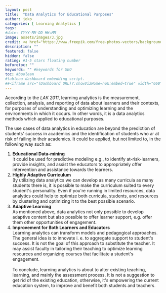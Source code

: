```yaml
---
layout: post
title:  "Data Analytics for Educational Purposes"
author: joko
categories: [ Learning Analytics ]
tags: 
#date: YYYY-MM-DD HH:MM
image: assets/images/3.jpg
credit: <a href="https://www.freepik.com/free-photos-vectors/background">Background photo created by jcomp - www.freepik.com</a>
description: ""
featured: false
hidden: false
rating: #1-5 stars floating number
beforetoc: ""
keywords: "" #keywords for SEO
toc: #boolean 
#tableau dashboard embedding script.
##<iframe src="(Dashboard URL)?:showVizHome=no&:embed=true" width="660" height="900"></iframe>
---
```


According to the *LAK 2011*, learning analytics is the measurement, collection, analysis, and reporting of data about learners and their contexts, for purposes of understanding and optimizing learning and the environments in which it occurs. In other words, it is a data analytics methods which applied to educational purposes.

The use cases of data analytics in education are beyond the prediction of students' success in academics and the identification of students who ar at risk of failing in their academics. It could be applied, but not limited to, in the following way such as:
1. **Educational Data-mining**  
   It could be used for predictive modeling e.g., to identify at-risk-learners, provide insights, and assist the educators to appropriately offer intervention and assistance towards the learners.
2. **Highly Adaptive Curriculum**  
   By utilizing data analytics we can develop as many curricula as many students there is, it is possible to make the curriculum suited to every student's personality. Even if you're running in limited resources, data analytics could help to optimize both curricula, students, and resources by clustering and optimizing it to the best possible scenario.
3. **Adaptive Learning**  
   As mentioned above, data analytics not only possible to develop adaptive content but also possible to offer learner support, e.g. offer them other opportunities of engagement. 
4. **Improvement for Both Learners and Educators**  
   Learning analytics can transform models and pedagogical approaches. The general idea is to innovate i. e. to aggregate support to student's success. It is not the goal of this approach to substitute the teacher. It may assist faculty in tailoring their teaching to optimize learning resources and organizing courses that facilitate a student's engagement.<br><br>
To conclude, learning analytics is about to alter existing teaching, learning, and mainly the assessment process. It is not a suggestion to get rid of the existing education, otherwise, it's empowering the current education system, to improve and benefit both students and teachers.